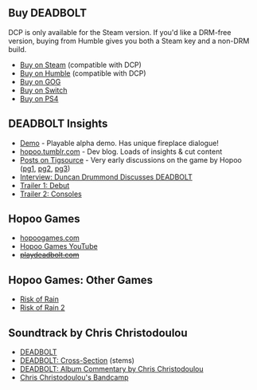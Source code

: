 ## Buy DEADBOLT

DCP is <span class="color-r">only available</span> for the Steam version. If you'd like a DRM-free version, buying from Humble gives you both a Steam key and a non-DRM build.

- [Buy on Steam](https://store.steampowered.com/app/394970/DEADBOLT/) <span class="color-dk">(compatible with DCP)</span>
- [Buy on Humble](https://www.humblebundle.com/store/deadbolt) <span class="color-dk">(compatible with DCP)</span>
- [Buy on GOG](https://www.gog.com/game/deadbolt)
- [Buy on Switch](https://www.nintendo.com/games/detail/deadbolt-switch/)
- [Buy on PS4](https://www.playstation.com/en-us/games/deadbolt-ps4/)

## DEADBOLT Insights

- [Demo](https://www.indiedb.com/games/deadbolt/downloads/deadbolt-demo) - Playable alpha demo. Has unique fireplace dialogue!
- [hopoo.tumblr.com](https://hopoo.tumblr.com/) - Dev blog. Loads of insights & cut content
- [Posts on Tigsource](https://forums.tigsource.com/index.php?topic=45642.0) - Very early discussions on the game by Hopoo ([pg1](https://forums.tigsource.com/index.php?topic=45642.0), [pg2](https://forums.tigsource.com/index.php?topic=45642.20), [pg3](https://forums.tigsource.com/index.php?topic=45642.40))
- [Interview: Duncan Drummond Discusses DEADBOLT](https://techraptor.net/gaming/interview/duncan-drummond-discusses-deadbolt)
- [Trailer 1: Debut](https://www.youtube.com/watch?v=WX2HGR1owiQ)
- [Trailer 2: Consoles](https://www.youtube.com/watch?v=4uO-XL3T9Ug)

## Hopoo Games

- [hopoogames.com](http://hopoogames.com/)
- [Hopoo Games YouTube](https://www.youtube.com/channel/UChUhe9XnKzeY6sR1TCjhrbw)
- ~~[playdeadbolt.com](http://playdeadbolt.com/)~~

## Hopoo Games: Other Games

- [Risk of Rain](https://store.steampowered.com/app/248820/Risk_of_Rain/)
- [Risk of Rain 2](https://store.steampowered.com/app/632360/Risk_of_Rain_2/)

## Soundtrack by Chris Christodoulou

- [DEADBOLT](https://chrischristodoulou.bandcamp.com/album/deadbolt)
- [DEADBOLT: Cross​-​Section](https://chrischristodoulou.bandcamp.com/album/deadbolt-cross-section) (stems)
- [DEADBOLT: Album Commentary by Chris Christodoulou](https://www.youtube.com/watch?v=ZyzCmaSAUIE)
- [Chris Christodoulou's Bandcamp](https://chrischristodoulou.bandcamp.com)
